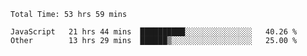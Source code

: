 
<!--START_SECTION:waka-->

```text
Total Time: 53 hrs 59 mins

JavaScript   21 hrs 44 mins  ██████████░░░░░░░░░░░░░░░   40.26 %
Other        13 hrs 29 mins  ██████▒░░░░░░░░░░░░░░░░░░   25.00 %
```

<!--END_SECTION:waka-->











